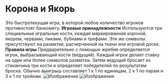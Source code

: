 # Корона и Якорь
Это быстротекущая игра, в которой любое количество игроков противостоят банкомету.
__Игровые принадлежности__
Используются три специальные игральные кости, каждая маркированная короной, якорем, червами, пиками, бубнами и трефами. Эти же символы присутствуют на разметке, расчерченной на ткани или игровой доске.
__Правила игры__
Предварительно с помощью жребия определяется игрок, выбрасывающий кости (ведущий). Каждый игрок делает ставку на один или более символов разметки. Затем ведущий бросает из стаканчика три кости и определяет победителей по результатам броска.
Обычно выигрыш составляет 1 к 1 по единицам, 2 к 1 по парам и 3 к 1 по тройкам.
![Изображение](<img width="311" alt="image" src="https://github.com/YaYalii/rtipo/assets/131250193/fcad963f-9939-4fa9-8d74-2676c7938e77">)
![Изображение](<img width="302" alt="image" src="https://github.com/YaYalii/rtipo/assets/131250193/4ffd57a5-709c-455c-aa73-639045e68a45">
)
